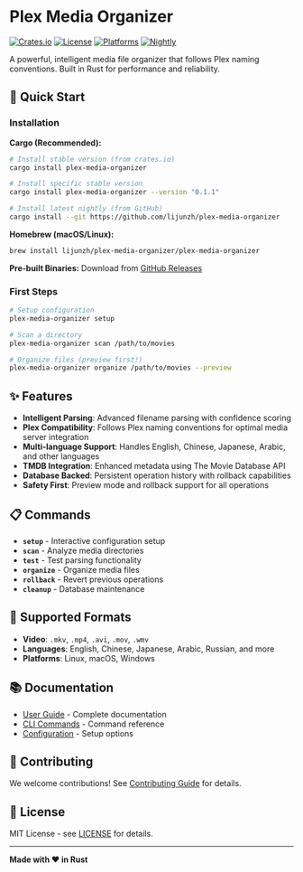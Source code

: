 # Plex Media Organizer

[![Crates.io](https://img.shields.io/crates/v/plex-media-organizer)](https://crates.io/crates/plex-media-organizer)
[![License](https://img.shields.io/github/license/lijunzh/plex-media-organizer)](https://github.com/lijunzh/plex-media-organizer/blob/main/LICENSE)
[![Platforms](https://img.shields.io/badge/platforms-linux%20%7C%20macos%20%7C%20windows-lightgrey)](https://github.com/lijunzh/plex-media-organizer/releases)
[![Nightly](https://img.shields.io/github/actions/workflow/status/lijunzh/plex-media-organizer/nightly.yml?label=nightly%20build)](https://github.com/lijunzh/plex-media-organizer/actions/workflows/nightly.yml)

A powerful, intelligent media file organizer that follows Plex naming conventions. Built in Rust for performance and reliability.

## 🚀 Quick Start

### Installation

**Cargo (Recommended):**
```bash
# Install stable version (from crates.io)
cargo install plex-media-organizer

# Install specific stable version
cargo install plex-media-organizer --version "0.1.1"

# Install latest nightly (from GitHub)
cargo install --git https://github.com/lijunzh/plex-media-organizer
```

**Homebrew (macOS/Linux):**
```bash
brew install lijunzh/plex-media-organizer/plex-media-organizer
```

**Pre-built Binaries:**
Download from [GitHub Releases](https://github.com/lijunzh/plex-media-organizer/releases)

### First Steps

```bash
# Setup configuration
plex-media-organizer setup

# Scan a directory
plex-media-organizer scan /path/to/movies

# Organize files (preview first!)
plex-media-organizer organize /path/to/movies --preview
```

## ✨ Features

- **Intelligent Parsing**: Advanced filename parsing with confidence scoring
- **Plex Compatibility**: Follows Plex naming conventions for optimal media server integration
- **Multi-language Support**: Handles English, Chinese, Japanese, Arabic, and other languages
- **TMDB Integration**: Enhanced metadata using The Movie Database API
- **Database Backed**: Persistent operation history with rollback capabilities
- **Safety First**: Preview mode and rollback support for all operations

## 📋 Commands

- **`setup`** - Interactive configuration setup
- **`scan`** - Analyze media directories
- **`test`** - Test parsing functionality
- **`organize`** - Organize media files
- **`rollback`** - Revert previous operations
- **`cleanup`** - Database maintenance

## 📁 Supported Formats

- **Video**: `.mkv`, `.mp4`, `.avi`, `.mov`, `.wmv`
- **Languages**: English, Chinese, Japanese, Arabic, Russian, and more
- **Platforms**: Linux, macOS, Windows

## 📚 Documentation

- [User Guide](docs/user/) - Complete documentation
- [CLI Commands](docs/user/cli-commands.md) - Command reference
- [Configuration](docs/user/configuration.md) - Setup options

## 🤝 Contributing

We welcome contributions! See [Contributing Guide](CONTRIBUTING.md) for details.

## 📝 License

MIT License - see [LICENSE](LICENSE) for details.

---

**Made with ❤️ in Rust**
